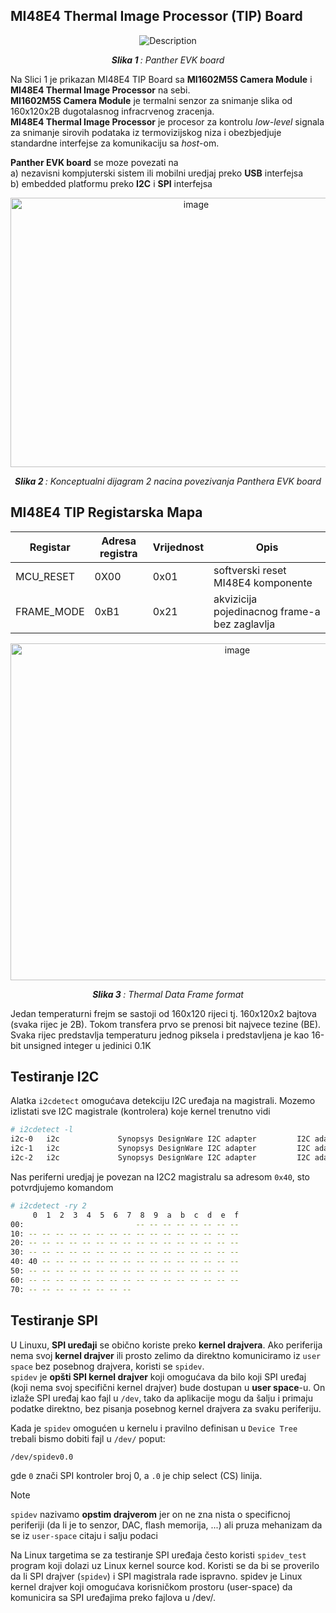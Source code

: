 ## MI48E4 Thermal Image Processor (TIP) Board

<p align="center">
  <img src="https://github.com/user-attachments/assets/6c013d57-1f88-454c-9bc4-fbac36245350" alt="Description">
</p>
<p align="center"><i><b>Slika 1 </b>: Panther EVK board </i></p>

Na Slici 1 je prikazan MI48E4 TIP Board sa **MI1602M5S Camera Module** i **MI48E4 Thermal Image Processor** na sebi.</br>
**MI1602M5S Camera Module** je termalni senzor za snimanje slika od 160x120x2B dugotalasnog infracrvenog zracenja.</br>
**MI48E4 Thermal Image Processor** je procesor za kontrolu *low-level* signala za snimanje sirovih podataka iz termovizijskog niza i obezbjedjuje standardne interfejse za komunikaciju sa *host*-om.</br>

**Panther EVK board** se moze povezati na</br>
a)  nezavisni kompjuterski sistem ili mobilni uredjaj preko **USB** interfejsa </br>
b)  embedded platformu preko **I2C** i **SPI** interfejsa </br>

<p align="center">
 <img width="578" height="431" alt="image" src="https://github.com/user-attachments/assets/47a873bf-d334-463a-83de-58c5cc0aee99" />
</p>
<p align="center"><i><b>Slika 2 </b>: Konceptualni dijagram 2 nacina povezivanja Panthera EVK board </i></p>

## MI48E4 TIP Registarska Mapa

| Registar | Adresa registra | Vrijednost | Opis |
|----------|-----------------|------------|------|
| MCU_RESET | 0X00 | 0x01 | softverski reset MI48E4 komponente |
| FRAME_MODE | 0xB1 | 0x21 | akvizicija pojedinacnog frame-a bez zaglavlja |

<p align="center">
 <img width="710" height="539" alt="image" src="https://github.com/user-attachments/assets/23f00d33-5469-45de-b53f-ded981e07cac" />
</p>
<p align="center"><i><b>Slika 3 </b>: Thermal Data Frame format </i></p>


Jedan temperaturni frejm se sastoji od 160x120 rijeci tj. 160x120x2 bajtova (svaka rijec je 2B). Tokom transfera prvo se prenosi bit najvece tezine (BE).
Svaka rijec predstavlja temperaturu jednog piksela i predstavljena je kao 16-bit unsigned integer u jedinici 0.1K



## Testiranje I2C
Alatka `i2cdetect`  omogućava detekciju I2C uređaja na magistrali.
Mozemo izlistati sve I2C magistrale (kontrolera) koje kernel trenutno vidi
```bash
# i2cdetect -l
i2c-0   i2c             Synopsys DesignWare I2C adapter         I2C adapter
i2c-1   i2c             Synopsys DesignWare I2C adapter         I2C adapter
i2c-2   i2c             Synopsys DesignWare I2C adapter         I2C adapter

```
Nas periferni uredjaj je povezan na I2C2 magistralu sa adresom `0x40`, sto potvrdjujemo komandom
```bash
# i2cdetect -ry 2
     0  1  2  3  4  5  6  7  8  9  a  b  c  d  e  f
00:                         -- -- -- -- -- -- -- -- 
10: -- -- -- -- -- -- -- -- -- -- -- -- -- -- -- -- 
20: -- -- -- -- -- -- -- -- -- -- -- -- -- -- -- -- 
30: -- -- -- -- -- -- -- -- -- -- -- -- -- -- -- -- 
40: 40 -- -- -- -- -- -- -- -- -- -- -- -- -- -- -- 
50: -- -- -- -- -- -- -- -- -- -- -- -- -- -- -- -- 
60: -- -- -- -- -- -- -- -- -- -- -- -- -- -- -- -- 
70: -- -- -- -- -- -- -- --
```

## Testiranje SPI

U Linuxu, **SPI uređaji** se obično koriste preko **kernel drajvera**. Ako periferija nema svoj **kernel drajver** ili prosto zelimo da direktno komuniciramo iz `user space` bez posebnog drajvera, koristi se `spidev`.</br>
`spidev` je **opšti SPI kernel drajver** koji omogućava da bilo koji SPI uređaj (koji nema svoj specifični kernel drajver) bude dostupan u **user space**-u. On izlaže SPI uređaj kao fajl u `/dev`, tako da aplikacije mogu da šalju i primaju podatke direktno, bez pisanja posebnog kernel drajvera za svaku periferiju.

Kada je `spidev` omogućen u kernelu i pravilno definisan u `Device Tree` trebali bismo dobiti fajl u `/dev/` poput:
```bash
/dev/spidev0.0
```
gde `0` znači SPI kontroler broj 0, a `.0` je chip select (CS) linija.

>[!NOTE]
> `spidev` nazivamo **opstim drajverom** jer on ne zna nista o specificnoj periferiji (da li je to senzor, DAC, flash memorija, ...) ali pruza mehanizam da
> se iz `user-space` citaju i salju podaci















Na Linux targetima se za testiranje SPI uređaja često koristi `spidev_test` program koji dolazi uz Linux kernel source kod.
Koristi se da bi se proverilo da li SPI drajver (`spidev`) i SPI magistrala rade ispravno.
spidev je Linux kernel drajver koji omogućava korisničkom prostoru (user-space) da komunicira sa SPI uređajima preko fajlova u /dev/.




